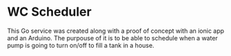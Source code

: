 # WC Scheduler

This Go service was created along with a proof of concept with an ionic app and an Arduino. The purpouse of it is to be able to schedule when a water pump is going to turn on/off to fill a tank in a house.